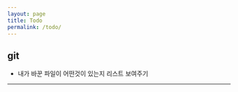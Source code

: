 ```yaml
---
layout: page
title: Todo
permalink: /todo/
---
```


## git

- 내가 바꾼 파일이 어떤것이 있는지 리스트 보여주기

<hr>

<div class="disqus-comments">
  <div id="disqus_thread"></div>
  <script type="text/javascript">
    /* <![CDATA[ */
    var disqus_shortname = "{{ site.disqus_shortname }}";
    var disqus_identifier = "{{ site.url }}_{{ page.title }}";
    var disqus_title = "{{ page.title }}";

    /* * * DON'T EDIT BELOW THIS LINE * * */
    (function() {
        var dsq = document.createElement('script'); dsq.type = 'text/javascript'; dsq.async = true;
        dsq.src = '//' + disqus_shortname + '.disqus.com/embed.js';
        (document.getElementsByTagName('head')[0] || document.getElementsByTagName('body')[0]).appendChild(dsq);
    })();
    /* ]]> */
  </script>
</div>
